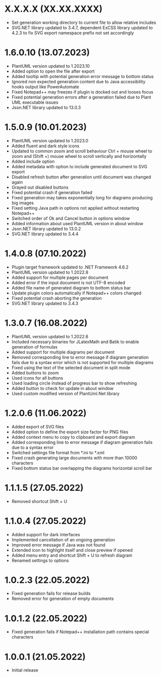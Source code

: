 # X.X.X.X (XX.XX.XXXX)
- Set generation working directory to current file to allow relative includes
- SVG.NET library updated to 3.4.7, dependent ExCSS library updated to 4.2.3 to fix SVG export namespace prefix not set accordingly

# 1.6.0.10 (13.07.2023)
- PlantUML version updated to 1.2023.10
- Added option to open the file after export
- Added tooltip with potential generation error message to bottom status
- Ignored non expected generation content due to Java accessibility hooks output like PowerAutomate
- Fixed Notepad++ may freezes if plugin is docked out and looses focus
- Fixed potential generation errors after a generation failed due to Plant UML executable issues
- Json.NET library updated to 13.0.3

# 1.5.0.9 (10.01.2023)
- PlantUML version updated to 1.2023.0
- Added fluent and dark style icons
- Updated to common zoom and scroll behaviour Ctrl + mouse wheel to zoom and (Shift +) mouse wheel to scroll vertically and horizontally
- Added include option
- Added metadata with option to include generated document to SVG export
- Disabled refresh button after generation until document was changed again
- Grayed out disabled buttons
- Fixed potential crash if generation failed
- Fixed generation may takes exponentially long for diagrams producing big images
- Fixed setting Java path in options not applied without restarting Notepad++
- Switched order of Ok and Cancel button in options window
- Added information about used PlantUML version in about window
- Json.NET library updated to 13.0.2
- SVG.NET library updated to 3.4.4

# 1.4.0.8 (07.10.2022)
- Plugin target framework updated to .NET Framework 4.6.2
- PlantUML version updated to 1.2022.8
- Added support for multiple pages per document
- Added error if the input document is not UTF-8 encoded
- Added file name of generated diagram to bottom status bar
- Update plugin colors automatically if Notepad++ colors changed
- Fixed potential crash aborting the generation
- SVG.NET library updated to 3.4.3

# 1.3.0.7 (16.08.2022)
- PlantUML version updated to 1.2022.6
- Included necessary binaries for JLatexMath and Batik to enable generation of formulas
- Added support for multiple diagrams per document
- Removed corresponding line to error message if diagram generation fails due to a syntax error which is not supported for multiple diagrams
- Fixed using the text of the selected document in split mode
- Added buttons to zoom
- Used icons for all buttons
- Used loading circle instead of progress bar to show refreshing
- Added button to check for update in about window
- Used custom modified version of PlantUml.Net library

# 1.2.0.6 (11.06.2022)
- Added export of SVG files
- Added option to define the export size factor for PNG files
- Added context menu to copy to clipboard and export diagram
- Added corresponding line to error message if diagram generation fails due to a syntax error
- Switched settings file format from *.ini to *.xml
- Fixed crash generating large documents with more than 10000 characters
- Fixed bottom status bar overlapping the diagrams horizontal scroll bar

# 1.1.1.5 (27.05.2022)
- Removed shortcut Shift + U

# 1.1.0.4 (27.05.2022)
- Added support for dark interfaces
- Implemented cancellation of an ongoing generation
- Improved error message if Java was not found
- Extended icon to highlight itself and close preview if opened
- Added menu entry and shortcut Shift + U to refresh diagram
- Renamed settings to options

# 1.0.2.3 (22.05.2022)
- Fixed generation fails for release builds
- Removed error for generation of empty documents

# 1.0.1.2 (22.05.2022)
- Fixed generation fails if Notepad++ installation path contains special characters

# 1.0.0.1 (21.05.2022)
- Initial release
